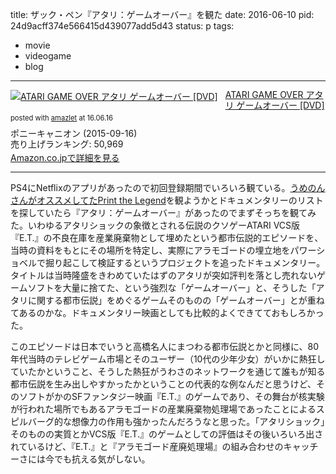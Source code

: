 title: ザック・ペン『アタリ：ゲームオーバー』を観た
date: 2016-06-10
pid: 24d9acff374e566415d439077add5d43
status: p
tags:
- movie
- videogame
- blog
---

<div class="amazlet-box" style="margin-bottom:0px;"><div class="amazlet-image" style="float:left;margin:0px 12px 1px 0px;"><a href="http://www.amazon.co.jp/exec/obidos/ASIN/B011QVVZA0/dotimpact-22/ref=nosim/" name="amazletlink" target="_blank"><img src="http://ecx.images-amazon.com/images/I/51pbTOZg4iL._SL160_.jpg" alt="ATARI GAME OVER アタリ ゲームオーバー [DVD]" style="border: none;" /></a></div><div class="amazlet-info" style="line-height:120%; margin-bottom: 10px"><div class="amazlet-name" style="margin-bottom:10px;line-height:120%"><a href="http://www.amazon.co.jp/exec/obidos/ASIN/B011QVVZA0/dotimpact-22/ref=nosim/" name="amazletlink" target="_blank">ATARI GAME OVER アタリ ゲームオーバー [DVD]</a><div class="amazlet-powered-date" style="font-size:80%;margin-top:5px;line-height:120%">posted with <a href="http://www.amazlet.com/" title="amazlet" target="_blank">amazlet</a> at 16.06.16</div></div><div class="amazlet-detail">ポニーキャニオン (2015-09-16)<br />売り上げランキング: 50,969<br /></div><div class="amazlet-sub-info" style="float: left;"><div class="amazlet-link" style="margin-top: 5px"><a href="http://www.amazon.co.jp/exec/obidos/ASIN/B011QVVZA0/dotimpact-22/ref=nosim/" name="amazletlink" target="_blank">Amazon.co.jpで詳細を見る</a></div></div></div><div class="amazlet-footer" style="clear: left"></div></div>

---- 

PS4にNetflixのアプリがあったので初回登録期間でいろいろ観ている。[うめのんさんがオススメしてたPrint the Legend][1]を観ようかとドキュメンタリーのリストを探していたら『アタリ：ゲームオーバー』があったのでまずそっちを観てみた。いわゆるアタリショックの象徴とされる伝説のクソゲーATARI VCS版『E.T.』の不良在庫を産業廃棄物として埋めたという都市伝説的エピソードを、当時の資料をもとにその場所を特定し、実際にアラモゴードの埋立地をパワーショベルで掘り起こして検証するというプロジェクトを追ったドキュメンタリー。タイトルは当時隆盛をきわめていたはずのアタリが突如評判を落とし売れないゲームソフトを大量に捨てた、という強烈な「ゲームオーバー」と、そうした「アタリに関する都市伝説」をめぐるゲームそのものの「ゲームオーバー」とが重ねてあるのかな。ドキュメンタリー映画としても比較的よくできてておもしろかった。

このエピソードは日本でいうと高橋名人にまつわる都市伝説とかと同様に、80年代当時のテレビゲーム市場とそのユーザー（10代の少年少女）がいかに熱狂していたかということ、そうした熱狂がうわさのネットワークを通じて誰もが知る都市伝説を生み出しやすかったかということの代表的な例なんだと思うけど、そのソフトがかのSFファンタジー映画『E.T.』のゲームであり、その舞台が核実験が行われた場所でもあるアラモゴードの産業廃棄物処理場であったことによるスピルバーグ的な想像力の作用も強かったんだろうなと思った。「アタリショック」そのものの実質とかVCS版『E.T.』のゲームとしての評価はその後いろいろ出されているけど、『E.T.』と『アラモゴード産廃処理場』の組み合わせのキャッチーさには今でも抗える気がしない。

[1]:	http://umenon.com/2015/12/16/printthelegend/
